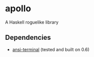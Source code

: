 apollo
======

A Haskell roguelike library

Dependencies
------------
- [ansi-terminal](http://hackage.haskell.org/package/ansi-terminal-0.6) (tested and built on 0.6)